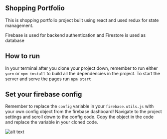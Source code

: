 ## Shopping Portfolio

This is shopping portfolio project built using react and used redux for state management.

Firebase is used for backend authentication and Firestore is used as database

## How to run

In your terminal after you clone your project down, remember to run either `yarn` or `npm install` to build all the dependencies in the project.
To start the server and serve the pages run `npm start`

## Set your firebase config

Remember to replace the `config` variable in your `firebase.utils.js` with your own config object from the firebase dashboard! Navigate to the project settings and scroll down to the config code. Copy the object in the code and replace the variable in your cloned code.

![alt text](https://i.ibb.co/6ywMkBf/Screen-Shot-2019-07-01-at-11-35-02-AM.png "image to firebase config")
